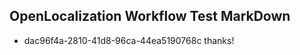 ## OpenLocalization Workflow Test MarkDown
* dac96f4a-2810-41d8-96ca-44ea5190768c thanks!

<!--HONumber=Aug16_HO1-->


